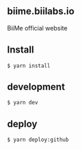 ## biime.biilabs.io

BiiMe official website

## Install

```
$ yarn install
```

## development

```
$ yarn dev
```

## deploy

```
$ yarn deploy:github
```

